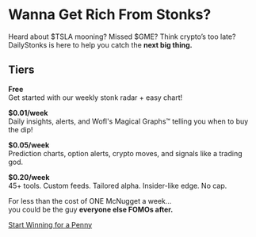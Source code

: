 # Wanna Get Rich From Stonks?

Heard about $TSLA mooning? Missed $GME? Think crypto’s too late?  
DailyStonks is here to help you catch the **next big thing.**

## Tiers

**Free**  
Get started with our weekly stonk radar + easy chart!

**$0.01/week**  
Daily insights, alerts, and Wofl's Magical Graphs™ telling you when to buy the dip!

**$0.05/week**  
Prediction charts, option alerts, crypto moves, and signals like a trading god.

**$0.20/week**  
45+ tools. Custom feeds. Tailored alpha. Insider-like edge. No cap.

For less than the cost of ONE McNugget a week…  
you could be the guy **everyone else FOMOs after.**

[Start Winning for a Penny](https://dailystonks.whispr.dev/signup)
